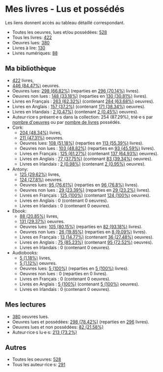 # Mes livres - Lus et possédés

Les liens donnent accès au tableau détaillé correspondant.

- Toutes les oeuvres, lues et/ou possédées: [528](Lists/all_w.md)
- Tous les livres: [422](Lists/all_b.md)
- Oeuvres lues: [380](Lists/read_w.md)
- Livres à lire: [130](Lists/unread_owned_b.md)
- Livres numériques: [88](Lists/owned_ebook_b.md)

## Ma bibliothèque

- [422](Lists/owned_b.md) livres,
- [446 (84.47%)](Lists/owned_w.md) oeuvres.
- Oeuvres lues: [298 (66.82%)](Lists/read_owned_w.md) (reparties en [296 (70.14%)](Lists/read_owned_b.md) livres).
- Oeuvres non lues : [148 (33.18%)](Lists/unread_owned_w.md) (reparties en [130 (30.81%)](Lists/unread_owned_b.md) livres).
- Livres en Français : [263 (62.32%)](Lists/owned_fr_b.md) (contenant [284 (63.68%)](Lists/owned_fr_w.md) oeuvres).
- Livres en Anglais : [157 (37.2%)](Lists/owned_en_b.md) (contenant [171 (38.34%)](Lists/owned_en_w.md) oeuvres).
- Livres en Irlandais : [2 (0.47%)](Lists/owned_ga_b.md) (contenant [2 (0.45%)](Lists/owned_ga_w.md) oeuvres).
- Auteur·rice·s présent·e·s dans la collection: 254 (87.29%), trié·e·s par [nombre d'oeuvres](Lists/owned_w_a.md) ou par [nombre de livres](Lists/owned_b_a.md) possédés.
- Cork:
    - [204 (48.34%)](Lists/owned_cork_b.md) livres,
    - [211 (47.31%)](Lists/owned_cork_w.md) oeuvres.
    - Oeuvres lues: [108 (51.18%)](Lists/read_owned_cork_w.md) (reparties en [113 (55.39%)](Lists/read_owned_cork_b.md) livres).
    - Oeuvres non lues : [103 (48.82%)](Lists/unread_owned_cork_w.md) (reparties en [93 (45.59%)](Lists/unread_owned_cork_b.md) livres).
    - Livres en Français : [125 (61.27%)](Lists/owned_fr_cork_b.md) (contenant [137 (64.93%)](Lists/owned_fr_cork_w.md) oeuvres).
    - Livres en Anglais : [77 (37.75%)](Lists/owned_en_cork_b.md) (contenant [83 (39.34%)](Lists/owned_en_cork_w.md) oeuvres).
    - Livres en Irlandais : [2 (0.98%)](Lists/owned_ga_cork_b.md) (contenant [2 (0.95%)](Lists/owned_ga_cork_w.md) oeuvres).
- Antony:
    - [125 (29.62%)](Lists/owned_antony_b.md) livres,
    - [124 (27.8%)](Lists/owned_antony_w.md) oeuvres.
    - Oeuvres lues: [95 (76.61%)](Lists/read_owned_antony_w.md) (reparties en [96 (76.8%)](Lists/read_owned_antony_b.md) livres).
    - Oeuvres non lues : [29 (23.39%)](Lists/unread_owned_antony_w.md) (reparties en [29 (23.2%)](Lists/unread_owned_antony_b.md) livres).
    - Livres en Français : [125 (100%)](Lists/owned_fr_antony_b.md) (contenant [124 (100%)](Lists/owned_fr_antony_w.md) oeuvres).
    - Livres en Anglais : 0 (contenant 0 oeuvres).
    - Livres en Irlandais : 0 (contenant 0 oeuvres).
- Ebook:
    - [88 (20.85%)](Lists/owned_ebook_b.md) livres,
    - [131 (29.37%)](Lists/owned_ebook_w.md) oeuvres.
    - Oeuvres lues: [105 (80.15%)](Lists/read_owned_ebook_w.md) (reparties en [82 (93.18%)](Lists/read_owned_ebook_b.md) livres).
    - Oeuvres non lues : [26 (19.85%)](Lists/unread_owned_ebook_w.md) (reparties en [8 (9.09%)](Lists/unread_owned_ebook_b.md) livres).
    - Livres en Français : [13 (14.77%)](Lists/owned_fr_ebook_b.md) (contenant [36 (27.48%)](Lists/owned_fr_ebook_w.md) oeuvres).
    - Livres en Anglais : [75 (85.23%)](Lists/owned_en_ebook_b.md) (contenant [95 (72.52%)](Lists/owned_en_ebook_w.md) oeuvres).
    - Livres en Irlandais : 0 (contenant 0 oeuvres).
- Audiobooks:
    - [5 (1.18%)](Lists/owned_audiobooks_b.md) livres,
    - [5 (1.12%)](Lists/owned_audiobooks_w.md) oeuvres.
    - Oeuvres lues: [5 (100%)](Lists/read_owned_audiobooks_w.md) (reparties en [5 (100%)](Lists/read_owned_audiobooks_b.md) livres).
    - Oeuvres non lues : 0 (reparties en 0 livres).
    - Livres en Français : 0 (contenant 0 oeuvres).
    - Livres en Anglais : [5 (100%)](Lists/owned_en_audiobooks_b.md) (contenant [5 (100%)](Lists/owned_en_audiobooks_w.md) oeuvres).
    - Livres en Irlandais : 0 (contenant 0 oeuvres).

## Mes lectures

- [380](Lists/read_w.md) oeuvres lues.
- Oeuvres lues et possédées: [298 (78.42%)](Lists/read_owned_w.md) (reparties en [296](Lists/read_owned_b.md) livres).
- Oeuvres lues et non possédées: [82 (21.58%)](Lists/read_not_owned_w.md)
- Auteur·rice·s lu·e·s: [213 (73.2%)](Lists/read_a.md)

## Autres

- Toutes les oeuvres: [528](Lists/all_w.md)
- Tous les auteur·rice·s: [291](Lists/all_a.md)